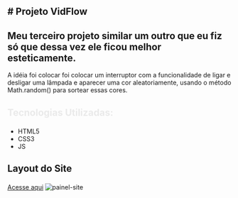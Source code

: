 ## <p> # Projeto VidFlow</p>
## Meu terceiro projeto similar um outro que eu fiz só que dessa vez ele ficou melhor esteticamente.
A idéia foi colocar foi colocar um interruptor com a funcionalidade  de ligar e desligar uma lâmpada e aparecer uma cor aleatoriamente, 
usando o método Math.random() para sortear essas cores. 
## <p style="color: #eaeaea; font-weight: bold;">Tecnologias Utilizadas:</p>
- HTML5
- CSS3
- JS

## <p>Layout do Site</p>
<a href="">Acesse aqui</a>
![painel-site](https://github.com/felipevianaa7/vidflow/assets/53532151/c4cc76ad-2801-461f-a6b6-17f621a5dfdb)
